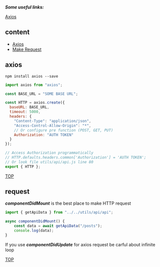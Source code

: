 **_Some useful links:_**

[Axios](https://github.com/axios/axios)

## content

- [Axios](#axios)
- [Make Request](#request)

## axios

```console
npm install axios --save
```

```javascript
import axios from "axios";

const BASE_URL = "SOME BASE URL";

const HTTP = axios.create({
  baseURL: BASE_URL,
  timeout: 5000,
  headers: {
    "Content-Type": "application/json",
    "Access-Control-Allow-Origin": "*",
    // Or configure pre function (POST, GET, PUT)
    Authorization: "AUTH TOKEN"
  }
});

// Access Authorization programmatically
// HTTP.defaults.headers.common['Authorization'] = 'AUTH TOKEN';
// Or look file utils/api/api.js line 80
export { HTTP };
```

[TOP](#content)

## request

**_componentDidMount_** is the best place to make HTTP request

```js
import { getApiData } from "../../utils/api/api";

async componentDidMount() {
    const data = await getApiData("/posts");
    console.log(data);
}
```

If you use **_componentDidUpdate_** for axios request be carful about infinite loop

[TOP](#content)
